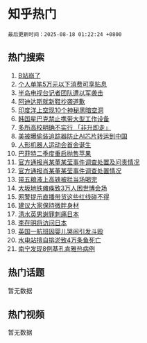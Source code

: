 # 知乎热门

`最后更新时间：2025-08-18 01:22:24 +0800`

## 热门搜索

1. [B站崩了](https://www.zhihu.com/search?q=B%E7%AB%99%E5%B4%A9%E4%BA%86)
1. [个人单笔5万元以下消费可享贴息](https://www.zhihu.com/search?q=%E4%B8%AA%E4%BA%BA%E5%8D%95%E7%AC%945%E4%B8%87%E5%85%83%E4%BB%A5%E4%B8%8B%E6%B6%88%E8%B4%B9%E5%8F%AF%E4%BA%AB%E8%B4%B4%E6%81%AF)
1. [半岛电视台记者团队遭以军袭击](https://www.zhihu.com/search?q=%E5%8D%8A%E5%B2%9B%E7%94%B5%E8%A7%86%E5%8F%B0%E8%AE%B0%E8%80%85%E5%9B%A2%E9%98%9F%E9%81%AD%E4%BB%A5%E5%86%9B%E8%A2%AD%E5%87%BB)
1. [阿迪达斯就新鞋抄袭道歉](https://www.zhihu.com/search?q=%E9%98%BF%E8%BF%AA%E8%BE%BE%E6%96%AF%E5%B0%B1%E6%96%B0%E9%9E%8B%E6%8A%84%E8%A2%AD%E9%81%93%E6%AD%89)
1. [印度洋上空现10个神秘黑暗空洞](https://www.zhihu.com/search?q=%E5%8D%B0%E5%BA%A6%E6%B4%8B%E4%B8%8A%E7%A9%BA%E7%8E%B010%E4%B8%AA%E7%A5%9E%E7%A7%98%E9%BB%91%E6%9A%97%E7%A9%BA%E6%B4%9E)
1. [韩国星巴克禁止携带大型工作设备](https://www.zhihu.com/search?q=%E9%9F%A9%E5%9B%BD%E6%98%9F%E5%B7%B4%E5%85%8B%E7%A6%81%E6%AD%A2%E6%90%BA%E5%B8%A6%E5%A4%A7%E5%9E%8B%E5%B7%A5%E4%BD%9C%E8%AE%BE%E5%A4%87)
1. [多所高校明确不实行 「非升即走」](https://www.zhihu.com/search?q=%E5%A4%9A%E6%89%80%E9%AB%98%E6%A0%A1%E6%98%8E%E7%A1%AE%E4%B8%8D%E5%AE%9E%E8%A1%8C%20%E3%80%8C%E9%9D%9E%E5%8D%87%E5%8D%B3%E8%B5%B0%E3%80%8D)
1. [美被曝偷装追踪器防止AI芯片转运到中国](https://www.zhihu.com/search?q=%E7%BE%8E%E8%A2%AB%E6%9B%9D%E5%81%B7%E8%A3%85%E8%BF%BD%E8%B8%AA%E5%99%A8%E9%98%B2%E6%AD%A2AI%E8%8A%AF%E7%89%87%E8%BD%AC%E8%BF%90%E5%88%B0%E4%B8%AD%E5%9B%BD)
1. [人形机器人运动会首金诞生](https://www.zhihu.com/search?q=%E4%BA%BA%E5%BD%A2%E6%9C%BA%E5%99%A8%E4%BA%BA%E8%BF%90%E5%8A%A8%E4%BC%9A%E9%A6%96%E9%87%91%E8%AF%9E%E7%94%9F)
1. [巴菲特二季度重启抛售苹果](https://www.zhihu.com/search?q=%E5%B7%B4%E8%8F%B2%E7%89%B9%E4%BA%8C%E5%AD%A3%E5%BA%A6%E9%87%8D%E5%90%AF%E6%8A%9B%E5%94%AE%E8%8B%B9%E6%9E%9C)
1. [官方通报肖某董某莹事件调查处置及问责情况](https://www.zhihu.com/search?q=%E5%AE%98%E6%96%B9%E9%80%9A%E6%8A%A5%E8%82%96%E6%9F%90%E8%91%A3%E6%9F%90%E8%8E%B9%E4%BA%8B%E4%BB%B6%E8%B0%83%E6%9F%A5%E5%A4%84%E7%BD%AE%E5%8F%8A%E9%97%AE%E8%B4%A3%E6%83%85%E5%86%B5)
1. [官方通报肖某董某莹事件调查处置情况](https://www.zhihu.com/search?q=%E5%AE%98%E6%96%B9%E9%80%9A%E6%8A%A5%E8%82%96%E6%9F%90%E8%91%A3%E6%9F%90%E8%8E%B9%E4%BA%8B%E4%BB%B6%E8%B0%83%E6%9F%A5%E5%A4%84%E7%BD%AE%E6%83%85%E5%86%B5)
1. [带五粮液上高铁被拦当场喝完](https://www.zhihu.com/search?q=%E5%B8%A6%E4%BA%94%E7%B2%AE%E6%B6%B2%E4%B8%8A%E9%AB%98%E9%93%81%E8%A2%AB%E6%8B%A6%E5%BD%93%E5%9C%BA%E5%96%9D%E5%AE%8C)
1. [大坂地铁瘫痪致3万人困世博会场](https://www.zhihu.com/search?q=%E5%A4%A7%E5%9D%82%E5%9C%B0%E9%93%81%E7%98%AB%E7%97%AA%E8%87%B43%E4%B8%87%E4%BA%BA%E5%9B%B0%E4%B8%96%E5%8D%9A%E4%BC%9A%E5%9C%BA)
1. [网警提示直播带货这些红线碰不得](https://www.zhihu.com/search?q=%E7%BD%91%E8%AD%A6%E6%8F%90%E7%A4%BA%E7%9B%B4%E6%92%AD%E5%B8%A6%E8%B4%A7%E8%BF%99%E4%BA%9B%E7%BA%A2%E7%BA%BF%E7%A2%B0%E4%B8%8D%E5%BE%97)
1. [建议大家保持微胖身材](https://www.zhihu.com/search?q=%E5%BB%BA%E8%AE%AE%E5%A4%A7%E5%AE%B6%E4%BF%9D%E6%8C%81%E5%BE%AE%E8%83%96%E8%BA%AB%E6%9D%90)
1. [清水英男谢罪刺痛日本](https://www.zhihu.com/search?q=%E6%B8%85%E6%B0%B4%E8%8B%B1%E7%94%B7%E8%B0%A2%E7%BD%AA%E5%88%BA%E7%97%9B%E6%97%A5%E6%9C%AC)
1. [李在明将访问日本](https://www.zhihu.com/search?q=%E6%9D%8E%E5%9C%A8%E6%98%8E%E5%B0%86%E8%AE%BF%E9%97%AE%E6%97%A5%E6%9C%AC)
1. [英国一航班因婴儿哭闹引发斗殴](https://www.zhihu.com/search?q=%E8%8B%B1%E5%9B%BD%E4%B8%80%E8%88%AA%E7%8F%AD%E5%9B%A0%E5%A9%B4%E5%84%BF%E5%93%AD%E9%97%B9%E5%BC%95%E5%8F%91%E6%96%97%E6%AE%B4)
1. [水电站擅自排淤致4万条鱼死亡](https://www.zhihu.com/search?q=%E6%B0%B4%E7%94%B5%E7%AB%99%E6%93%85%E8%87%AA%E6%8E%92%E6%B7%A4%E8%87%B44%E4%B8%87%E6%9D%A1%E9%B1%BC%E6%AD%BB%E4%BA%A1)
1. [南宁发现8例基孔肯雅热病例](https://www.zhihu.com/search?q=%E5%8D%97%E5%AE%81%E5%8F%91%E7%8E%B08%E4%BE%8B%E5%9F%BA%E5%AD%94%E8%82%AF%E9%9B%85%E7%83%AD%E7%97%85%E4%BE%8B)

## 热门话题

暂无数据

## 热门视频

暂无数据